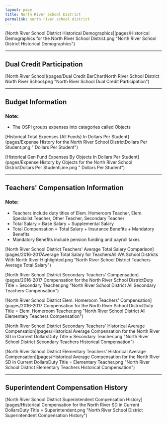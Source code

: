 ```yaml
---
layout: page
title: North River School District
permalink: north river school district
---
```



[North River School District Historical Demographics](pages/Historical Demographics for the North River School District.png "North River School District Historical Demographics")

___

## Dual Credit Participation

[North River School](pages/Dual Credit BarChartNorth River School District North River School.png "North River School Dual Credit Participation")


___

## Budget Information
### Note:
- The OSPI groups expenses into categories called Objects

[Historical Total Expenses (All Funds) In Dollars Per Student](pages/Expense History for the North River School DistrictDollars Per Student.png " Dollars Per Student")

[Historical Gen Fund Expenses By Objects In Dollars Per Student](pages/Expense History by Objects for the North River School DistrictDollars Per StudentLine.png " Dollars Per Student")


___

## Teachers' Compensation Information
### Note:
- Teachers include duty titles of Elem. Homeroom Teacher, Elem. Specialist Teacher, Other Teacher, Secondary Teacher
- Total Salary = Base Salary + Supplemental Salary
- Total Compensation = Total Salary + Insurance Benefits + Mandatory Benefits
- Mandatory Benefits include pension funding and payroll taxes

[North River School District Teachers' Average Total Salary Comparison](pages/2016-2017Average Total Salary for TeachersAll WA School Districts With North River Highlighted.png "North River School District Teachers Average Total Salary")

[North River School District Secondary Teachers' Compensation](pages/2016-2017 Compensation for the North River School DistrictDuty Title = Secondary Teacher.png "North River School District All Secondary Teachers Compensation")

[North River School District Elem. Homeroom Teachers' Compensation](pages/2016-2017 Compensation for the North River School DistrictDuty Title = Elem. Homeroom Teacher.png "North River School District All Elementary Teachers Compensation")

[North River School District Secondary Teachers' Historical Average Compensation](pages/Historical Average Compensation for the North River SD in Current DollarsDuty Title = Secondary Teacher.png "North River School District Secondary Teachers Historical Compensation")

[North River School District Elementary Teachers' Historical Average Compensation](pages/Historical Average Compensation for the North River SD in Current DollarsDuty Title = Elementary Teacher.png "North River School District Elementary Teachers Historical Compensation")


___

## Superintendent Compensation History

[North River School District Superintendent Compensation History](pages/Historical Compensation for the North River SD in Current DollarsDuty Title = Superintendent.png "North River School District Superintendent Compensation History")

